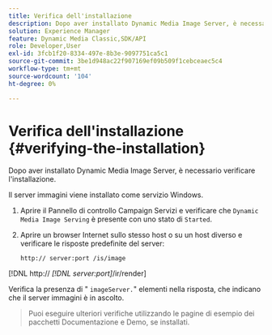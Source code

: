 ```yaml
---
title: Verifica dell'installazione
description: Dopo aver installato Dynamic Media Image Server, è necessario verificare l'installazione.
solution: Experience Manager
feature: Dynamic Media Classic,SDK/API
role: Developer,User
exl-id: 3fcb1f20-8334-497e-8b3e-9097751ca5c1
source-git-commit: 3be1d948ac22f907169ef09b509f1cebceaec5c4
workflow-type: tm+mt
source-wordcount: '104'
ht-degree: 0%

---
```


# Verifica dell&#39;installazione {#verifying-the-installation}

Dopo aver installato Dynamic Media Image Server, è necessario verificare l&#39;installazione.

Il server immagini viene installato come servizio Windows.

1. Aprire il Pannello di controllo Campaign Servizi e verificare che `Dynamic Media Image Serving` è presente con uno stato di `Started`.
1. Aprire un browser Internet sullo stesso host o su un host diverso e verificare le risposte predefinite del server:

   `http:// server:port /is/image`

[!DNL  http:// *[!DNL server:port]*/ir/render]

Verifica la presenza di &quot; `imageServer.`&quot; elementi nella risposta, che indicano che il server immagini è in ascolto.
>Puoi eseguire ulteriori verifiche utilizzando le pagine di esempio dei pacchetti Documentazione e Demo, se installati.
